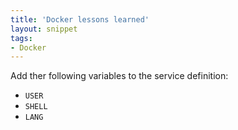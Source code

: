 ```yaml
---
title: 'Docker lessons learned'
layout: snippet
tags:
- Docker
---
```

Add ther following variables to the service definition:
- `USER`
- `SHELL`
- `LANG`

